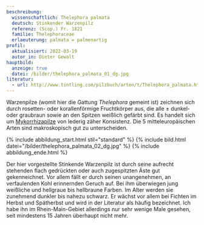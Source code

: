 ```yaml
---
beschreibung:
  wissenschaftlich: Thelephora palmata
  deutsch: Stinkender Warzenpilz
  referenz: (Scop.) Fr. 1821
  familie: Thelephoraceae
  erlaeuterung: palmata = palmenartig
profil:
  aktualisiert: 2022-03-19
  autor_in: Dieter Gewalt
hauptbild:
  anzeige: true
  datei: /bilder/thelephora_palmata_01_dg.jpg
literatur:
  - url: http://www.tintling.com/pilzbuch/arten/t/Thelephora_palmata.html
---
```

Warzenpilze (womit hier die Gattung *Thelephora* gemeint ist) zeichnen sich durch rosetten- oder korallenförmige Fruchtkörper aus, die alle ± dunkel- oder graubraun sowie an den Spitzen weißlich gefärbt sind. Es handelt sich um [Mykorrhizapilze](Mykorrhiza "Glossar") von lederig zäher Konsistenz. Die 5 mitteleuropäischen Arten sind makroskopisch gut zu unterscheiden.

{% include abbildung_start.html stil="standard" %}
{% include bild.html datei="/bilder/thelephora_palmata_02_dg.jpg" %}
{% include abbildung_ende.html %}

Der hier vorgestellte Stinkende Warzenpilz ist durch seine aufrecht stehenden flach gedrückten oder auch zugespitzten Äste gut gekenneichnet. Vor allem fällt er durch seinen unangenehmen, an verfaulenden Kohl erinnernden Geruch auf. Bei ihm überwiegen jung weißliche und hellgraue bis hellbraune Farben. Im Alter werden sie zunehmend dunkler bis nahezu schwarz. Er wächst vor allem bei Fichten im Herbst und Spätherbst und wird in der Literatur  als häufig bezeichnet. Ich habe ihn im Rhein-Main-Gebiet allerdings nur sehr wenige Male gesehen, seit mindestens 15 Jahren überhaupt nicht mehr.
